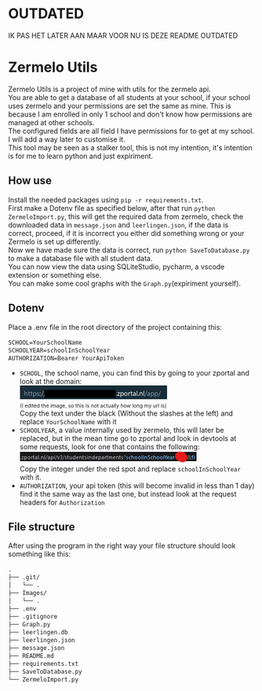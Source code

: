# OUTDATED
IK PAS HET LATER AAN MAAR VOOR NU IS DEZE README OUTDATED

# Zermelo Utils
Zermelo Utils is a project of mine with utils for the zermelo api. \
You are able to get a database of all students at your school, if your school uses zermelo and your permissions are set the same as mine. This is because I am enrolled in only 1 school and don't know how permissions are managed at other schools. \
The configured fields are all field I have permissions for to get at my school. I will add a way later to customise it. \
This tool may be seen as a stalker tool, this is not my intention, it's intention is for me to learn python and just expiriment.
## How use
Install the needed packages using `pip -r requirements.txt`. \
First make a Dotenv file as specified below, after that run `python ZermeloImport.py`, this will get the required data from zermelo, 
check the downloaded data in `message.json` and `leerlingen.json`, if the data is correct, proceed, if it is incorrect 
you either did something wrong or your Zermelo is set up differently. \
Now we have made sure the data is correct, run `python SaveToDatabase.py` to make a database file with all student data. \
You can now view the data using SQLiteStudio, pycharm, a vscode extension or something else. \
You can make some cool graphs with the `Graph.py`(expiriment yourself).
## Dotenv
Place a .env file in the root directory of the project containing this:
```
SCHOOL=YourSchoolName
SCHOOLYEAR=schoolInSchoolYear
AUTHORIZATION=Bearer YourApiToken
```
- `SCHOOL`, the school name, you can find this by going to your zportal and look at the domain: \
![edited](Images/SchoolName.png) \
<span style="font-size:0.75em;">(I edited the image, so this is not actually how long my url is)</span> \
Copy the text under the black (Without the slashes at the left) and replace `YourSchoolName` with it
- `SCHOOLYEAR`, a value internally used by zermelo, this will later be replaced, but in the mean time go to zportal and look in devtools at some requests, look for one that contains the following: \
![censored](Images/SchoolInSchoolYear.png) \
Copy the integer under the red spot and replace `schoolInSchoolYear` with it.
- `AUTHORIZATION`, your api token (this will become invalid in less than 1 day) find it the same way as the last one, but instead look at the request headers for `Authorization`
## File structure
After using the program in the right way your file structure should look something like this:
```
.
├── .git/
│   └── .
├── Images/
│   └── .
├── .env
├── .gitignore
├── Graph.py
├── leerlingen.db
├── leerlingen.json
├── message.json
├── README.md
├── requirements.txt
├── SaveToDatabase.py
└── ZermeloImport.py
```
